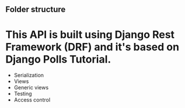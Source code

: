 ## Folder structure
This API is built using Django Rest Framework (DRF) and it's based on Django Polls Tutorial. 
=================
* Serialization
* Views
* Generic views
* Testing
* Access control
 